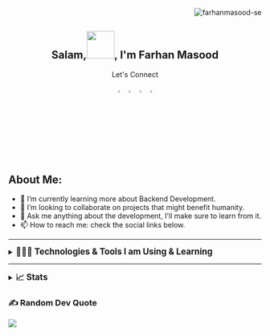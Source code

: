 <img align="right" src="https://komarev.com/ghpvc/?username=farhanmasood-se&label=Profile%20views&color=0e75b6&style=flat" alt="farhanmasood-se" /><br/>



<h2 align="center"> Salam,<img src="https://github.com/mitul3737/mitul3737/blob/main/Wave.gif" height="55px" width="55px">, I'm Farhan Masood</h2>

<div align="center" id='let-connect'>
 <p>Let's Connect</p>
 <a href="https://www.linkedin.com/in/umercsv/"><img src="https://img.icons8.com/color/48/000000/linkedin.png" width="3.5%"/></a>
 <a href="https://www.facebook.com/umerahmedsabri/"><img src="https://img.icons8.com/fluent/48/000000/facebook-new.png" width="3.5%"/></a>
 <a href="https://www.instagram.com/umerahmedsabri/"><img src="https://img.icons8.com/fluent/48/000000/instagram-new.png" width="3.5%"/></a>
 <a href="mailto:umer.ahmed@mslm.io"> <img src="https://img.icons8.com/fluent/48/000000/gmail.png" width="3.5%"/></a>
</div>

## About Me:
- 🌱 I’m currently learning more about Backend Development.<br>
- 👯 I’m looking to collaborate on projects that might benefit humanity.<br>
- 💬 Ask me anything about the development, I'll make sure to learn from it.<br>
- 📫 How to reach me: check the social links below.

---

<details>
<summary><big><strong>👨🏻‍💻 Technologies & Tools I am Using & Learning</strong></big></summary>

#### Programming Languages

![C++](https://img.shields.io/badge/c++-%2300599C.svg?style=for-the-badge&logo=c%2B%2B&logoColor=white) ![Java](https://img.shields.io/badge/java-%23ED8B00.svg?style=for-the-badge&logo=java&logoColor=white) ![Python](https://img.shields.io/badge/python-3670A0?style=for-the-badge&logo=python&logoColor=ffdd54) ![HTML](https://img.shields.io/badge/html-3670A0?style=for-the-badge&logo=html&logoColor=ffdd54)

#### Frameworks & Libraries

![.Net](https://img.shields.io/badge/.NET-5C2D91?style=for-the-badge&logo=.net&logoColor=white)

#### Databases

![MySQL](https://img.shields.io/badge/mysql-%2300f.svg?style=for-the-badge&logo=mysql&logoColor=white&color=black) ![MicrosoftSQLServer](https://img.shields.io/badge/Microsoft%20SQL%20Sever-CC2927?style=for-the-badge&logo=microsoft%20sql%20server&logoColor=white)

#### Version Control

![Git](https://img.shields.io/badge/git-%23F05033.svg?style=for-the-badge&logo=git&logoColor=white) ![GitHub](https://img.shields.io/badge/github-%23121011.svg?style=for-the-badge&logo=github&logoColor=white)

#### IDEs/Editors
  
![Visual Studio Code](https://img.shields.io/badge/VisualStudioCode-0078d7.svg?style=for-the-badge&logo=visual-studio-code&logoColor=white) ![Visual Studio](https://img.shields.io/badge/VisualStudio-5C2D91.svg?style=for-the-badge&logo=visual-studio&logoColor=white)

#### Operating System
 
![Windows 10](https://img.shields.io/badge/Windows-0078D6?style=for-the-badge&logo=windows&logoColor=white)&nbsp;![Ubuntu](https://img.shields.io/badge/Ubuntu-E95420?style=for-the-badge&logo=ubuntu&logoColor=white)

</details>

---

<details>
<summary><big><strong>📈 Stats</big></summary>

![](https://github-readme-stats.vercel.app/api?username=farhanmasood-se&theme=tokyonight&hide_border=false&include_all_commits=true&count_private=false)<br/>
![](https://github-readme-streak-stats.herokuapp.com/?user=farhanmasood-se&theme=tokyonight&hide_border=false)<br/>
![](https://github-readme-stats.vercel.app/api/top-langs/?username=farhanmasood-se&theme=tokyonight&hide_border=false&include_all_commits=true&count_private=false&layout=compact)

</details>


### ✍️ Random Dev Quote
![](https://quotes-github-readme.vercel.app/api?type=horizontal&theme=radical)
 
